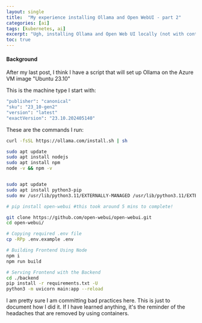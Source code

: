 ```yaml
---
layout: single
title:  "My experience installing Ollama and Open WebUI - part 2"
categories: [ai]
tags: [kubernetes, ai]
excerpt: "Ugh, installing Ollama and Open Web UI locally (not with containers) was a pain, so here's why I don't prefer it" #this is a custom variable meant for a short description to be displayed on home page
toc: true
---
```

#### Background
After my last post, I think I have a script that will set up Ollama on the Azure VM image "Ubuntu 23.10"

This is the machine type I start with:
```bash
"publisher": "canonical"
"sku": "23_10-gen2"
"version": "latest"
"exactVersion": "23.10.202405140"
```

These are the commands I run:

```bash
curl -fsSL https://ollama.com/install.sh | sh

sudo apt update
sudo apt install nodejs
sudo apt install npm
node -v && npm -v


sudo apt update
sudo apt install python3-pip
sudo mv /usr/lib/python3.11/EXTERNALLY-MANAGED /usr/lib/python3.11/EXTERNALLY-MANAGED.old

# pip install open-webui #this took around 5 mins to complete!

git clone https://github.com/open-webui/open-webui.git
cd open-webui/

# Copying required .env file
cp -RPp .env.example .env

# Building Frontend Using Node
npm i
npm run build

# Serving Frontend with the Backend
cd ./backend
pip install -r requirements.txt -U
python3 -m uvicorn main:app --reload
```

I am pretty sure I am committing bad practices here. This is just to document how I did it. If I have learned anything, it's the reminder of the headaches that are removed by using containers.